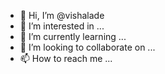 - 👋 Hi, I’m @vishalade
- 👀 I’m interested in ...
- 🌱 I’m currently learning ...
- 💞️ I’m looking to collaborate on ...
- 📫 How to reach me ...

<!---
vishalade/vishalade is a ✨ special ✨ repository because its `README.md` (this file) appears on your GitHub profile.
You can click the Preview link to take a look at your changes.
--->
